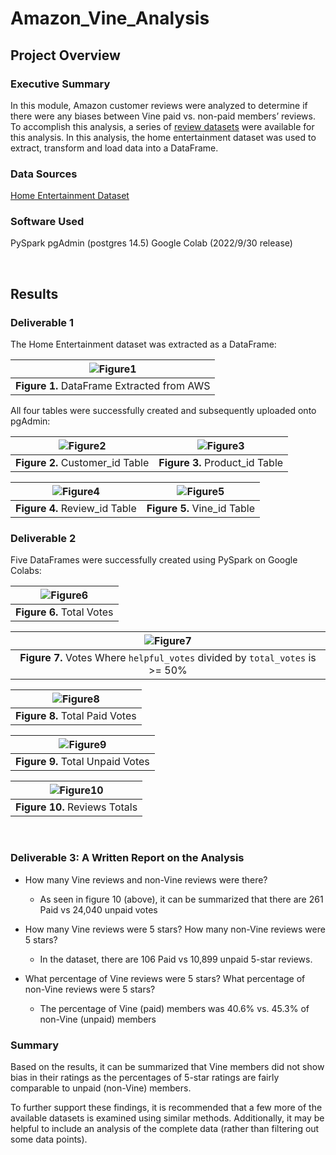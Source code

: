 # **Amazon_Vine_Analysis**

## Project Overview

### Executive Summary
In this module, Amazon customer reviews were analyzed to determine if there were any biases between Vine paid vs. non-paid members’ reviews.
To accomplish this analysis, a series of [review datasets](https://s3.amazonaws.com/amazon-reviews-pds/tsv/index.txt) were available for this analysis.  In this analysis, the home entertainment dataset was used to extract, transform and load data into a DataFrame.

### Data Sources
[Home Entertainment Dataset](https://s3.amazonaws.com/amazon-reviews-pds/tsv/amazon_reviews_us_Home_Entertainment_v1_00.tsv.gz)

### Software Used
PySpark 
pgAdmin (postgres 14.5)
Google Colab (2022/9/30 release)

<br>

## Results 

### Deliverable 1

The Home Entertainment dataset was extracted as a DataFrame:

| ![Figure1](https://github.com/mrmarken/Amazon_Vine_Analysis/blob/main/Images/1-01-dataframe.png) |
| :---: |
| **Figure 1.** DataFrame Extracted from AWS |


All four tables were successfully created and subsequently uploaded onto pgAdmin: 

| ![Figure2](https://github.com/mrmarken/Amazon_Vine_Analysis/blob/main/Images/1-02_customer_id_table.png) | ![Figure3](https://github.com/mrmarken/Amazon_Vine_Analysis/blob/main/Images/1-03-product_id_table.png) | 
| :---: | :---: |
| **Figure 2.** Customer_id Table | **Figure 3.** Product_id Table |

| ![Figure4](https://github.com/mrmarken/Amazon_Vine_Analysis/blob/main/Images/1-04-review_id_table.png) | ![Figure5](https://github.com/mrmarken/Amazon_Vine_Analysis/blob/main/Images/1-05-vine_id_table.png) | 
| :---: | :---: |
| **Figure 4.** Review_id Table | **Figure 5.** Vine_id Table |

### Deliverable 2

Five DataFrames were successfully created using PySpark on Google Colabs:

| ![Figure6](https://github.com/mrmarken/Amazon_Vine_Analysis/blob/main/Images/2-01-total_votes.png) |
| :---: |
| **Figure 6.** Total Votes |

| ![Figure7](https://github.com/mrmarken/Amazon_Vine_Analysis/blob/main/Images/2-02-votes_above_50.png) |
| :---: |
| **Figure 7.** Votes Where `helpful_votes` divided by `total_votes` is >= 50%  |

| ![Figure8](https://github.com/mrmarken/Amazon_Vine_Analysis/blob/main/Images/2-03-paid_votes.png) |
| :---: |
| **Figure 8.** Total Paid Votes |

| ![Figure9](https://github.com/mrmarken/Amazon_Vine_Analysis/blob/main/Images/2-04-unpaid_votes.png) |
| :---: |
| **Figure 9.** Total Unpaid Votes |

| ![Figure10](https://github.com/mrmarken/Amazon_Vine_Analysis/blob/main/Images/2-05-reviews_total.png) |
| :---: |
| **Figure 10.** Reviews Totals |


<br>

### Deliverable 3: A Written Report on the Analysis

* How many Vine reviews and non-Vine reviews were there?
  * As seen in figure 10 (above), it can be summarized that there are 261 Paid vs 24,040 unpaid votes

* How many Vine reviews were 5 stars? How many non-Vine reviews were 5 stars?
  * In the dataset, there are 106 Paid vs 10,899 unpaid 5-star reviews.

* What percentage of Vine reviews were 5 stars? What percentage of non-Vine reviews were 5 stars?
  * The percentage of Vine (paid) members was 40.6% vs. 45.3% of non-Vine (unpaid) members

### Summary

Based on the results, it can be summarized that Vine members did not show bias in their ratings as the percentages of 5-star ratings are fairly comparable to unpaid (non-Vine) members.

To further support these findings, it is recommended that a few more of the available datasets is examined using similar methods.  Additionally, it may be helpful to include an analysis of the complete data (rather than filtering out some data points).

